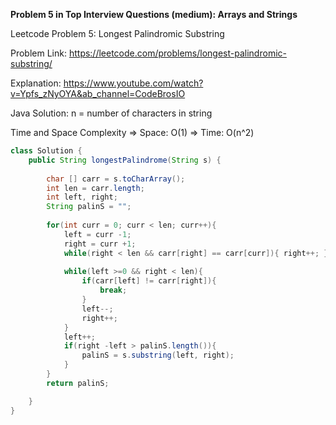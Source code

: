 **Problem 5 in Top Interview Questions (medium): Arrays and Strings**

 Leetcode Problem 5: Longest Palindromic Substring 

Problem Link: https://leetcode.com/problems/longest-palindromic-substring/

Explanation: https://www.youtube.com/watch?v=Ypfs_zNyOYA&ab_channel=CodeBrosIO



 Java Solution: 
    n = number of characters in string
    
Time and Space Complexity
    => Space: O(1)
    => Time: O(n^2)

```java
class Solution {
    public String longestPalindrome(String s) {
        
        char [] carr = s.toCharArray();
        int len = carr.length;
        int left, right;
        String palinS = ""; 
        
        for(int curr = 0; curr < len; curr++){
            left = curr -1;
            right = curr +1;
            while(right < len && carr[right] == carr[curr]){ right++; }
            
            while(left >=0 && right < len){
                if(carr[left] != carr[right]){
                    break;
                }
                left--;
                right++;
            }
            left++;
            if(right -left > palinS.length()){
                palinS = s.substring(left, right);
            }
        }
        return palinS;

    }
}
```
